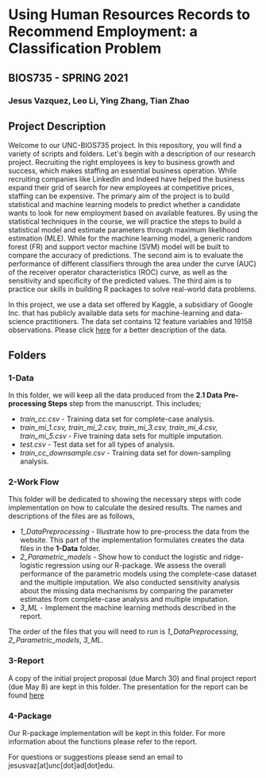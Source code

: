 # Using Human Resources Records to Recommend Employment: a Classification Problem
## BIOS735 - SPRING 2021
### Jesus Vazquez, Leo Li, Ying Zhang, Tian Zhao

## Project Description

Welcome to our UNC-BIOS735 project. In this repository, you will find a variety of scripts and folders.  Let's begin with a description of our research project. Recruiting the right employees is key to business growth and success, which makes staffing an essential business operation. While recruiting companies like LinkedIn and Indeed have helped the business expand their grid of search for new employees at competitive prices, staffing can be expensive. The primary aim of the project is to build statistical and machine learning models to predict whether a candidate wants to look for new employment based on available features. By using the statistical techniques in the course, we will practice the steps to build a statistical model and estimate parameters through maximum likelihood estimation (MLE). While for the machine learning model, a generic random forest (FR) and support vector machine (SVM) model will be built to compare the accuracy of predictions. The second aim is to evaluate the performance of different classifiers through the area under the curve (AUC) of the receiver operator characteristics (ROC) curve, as well as the sensitivity and specificity of the predicted values. The third aim is to practice our skills in building R packages to solve real-world data problems.

In this project, we use a data set offered by Kaggle, a subsidiary of Google Inc. that has publicly available data sets for machine-learning and data-science practitioners. The data set contains 12 feature variables and 19158 observations. Please click [here](https://www.kaggle.com/arashnic/hr-analytics-job-change-of-data-scientists) for a better description of the data. 

## Folders 

### 1-Data

In this folder, we will keep all the data produced from the **2.1 Data Pre-processing Steps** step from the manuscript. This includes;

* *train_cc.csv* - Training data set for complete-case analysis.
* *train_mi_1.csv, train_mi_2.csv, train_mi_3.csv, train_mi_4.csv, train_mi_5.csv* - Five training data sets for multiple imputation.
* *test.csv* - Test data set for all types of analysis.
* *train_cc_downsample.csv* - Training data set for down-sampling analysis.

### 2-Work Flow

This folder will be dedicated to showing the necessary steps with code implementation on how to calculate the desired results. The names and descriptions of the files are as follows,  

* *1_DataPreprocessing* - Illustrate how to pre-process the data from the website. This part of the implementation formulates creates the data files in the **1-Data** folder. 
* *2_Parametric_models* - Show how to conduct the logistic and ridge-logistic regression using our R-package. We assess the overall performance of the parametric models using the complete-case dataset and the multiple imputation. We also conducted sensitivity analysis about the missing data mechanisms by comparing the parameter estimates from complete-case analysis and multiple imputation.
* *3_ML* - Implement the machine learning methods described in the report. 

The order of the files that you will need to run is *1_DataPreprocessing*, *2_Parametric_models*, *3_ML*. 

### 3-Report  

A copy of the initial project proposal (due March 30) and final project report (due May 8) are kept in this folder. The presentation for the report can be found [here](https://docs.google.com/presentation/d/1ps8OVQ3goY8DG6n5b9Uw2LeLj9rf22sMTaY5Rkaxj60/edit?usp=sharing)

### 4-Package 

Our R-package implementation will be kept in this folder. For more information about the functions please refer to the report.

For questions or suggestions please send an email to jesusvaz[at]unc[dot]ad[dot]edu.


